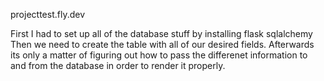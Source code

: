 projecttest.fly.dev

First I had to set up all of the database stuff by installing flask sqlalchemy
Then we need to create the table with all of our desired fields.
Afterwards its only a matter of figuring out how to pass the differenet information to and from the database in order to render it properly.

